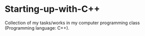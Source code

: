 # Starting-up-with-C++
Collection of my tasks/works in my computer programming class (Programming language: C++).
